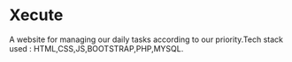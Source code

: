 # Xecute
A website for managing our daily tasks according to our priority.Tech stack used : HTML,CSS,JS,BOOTSTRAP,PHP,MYSQL.
